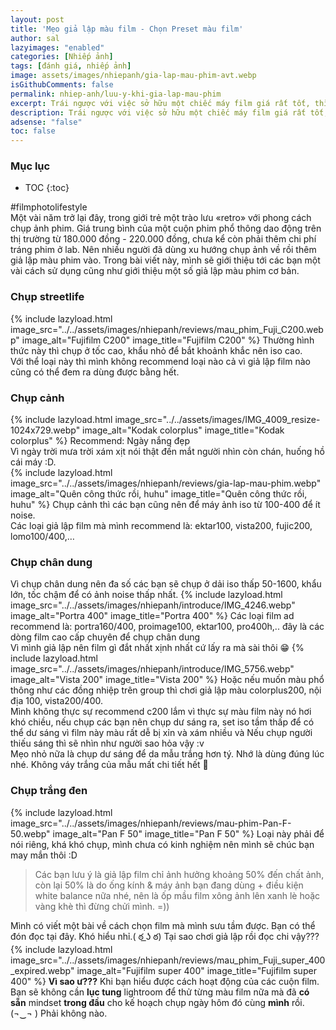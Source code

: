 ```yaml
---
layout: post
title: 'Mẹo giả lập màu film - Chọn Preset màu film'
author: sal
lazyimages: "enabled"
categories: [Nhiếp ảnh]
tags: [đánh giá, nhiếp ảnh]
image: assets/images/nhiepanh/gia-lap-mau-phim-avt.webp
isGithubComments: false
permalink: nhiep-anh/luu-y-khi-gia-lap-mau-phim
excerpt: Trái ngược với việc sở hữu một chiếc máy film giá rất tốt, thì quá trình tạo chụp hình, tráng rửa lại là một rào cản lớn về tính bất tiện của nó so với xã hội ngày nay. Trong bài viết này, mình sẽ giới thiệu tới các bạn một vài sử dụng cũng như giới thiệu một số giả lập màu phim cơ bản bằng chính cách cách phân loại film thực dựa theo kích cỡ, chủng loại, và mục đích sử dụng cơ bản.
description: Trái ngược với việc sở hữu một chiếc máy film giá rất tốt, thì quá trình tạo chụp hình, tráng rửa lại là một rào cản lớn về tính bất tiện của nó so với xã hội ngày nay. Trong bài viết này, mình sẽ giới thiệu tới các bạn một vài sử dụng cũng như giới thiệu một số giả lập màu phim cơ bản bằng chính cách cách phân loại film thực dựa theo kích cỡ, chủng loại, và mục đích sử dụng cơ bản.
adsense: "false"
toc: false
---
```


### Mục lục
* TOC
{:toc}

#filmphotolifestyle <br>
Một vài năm trở lại đây, trong giới trẻ một trào lưu «retro» với phong cách chụp ảnh phim. Giá trung bình của một cuộn phim phổ thông dao động trên thị trường từ 180.000 đồng - 220.000 đồng, chưa kể còn phải thêm chi phí tráng phim ở lab. Nên nhiều người đã dùng xu hướng chụp ảnh về rồi thêm giả lập màu phim vào. Trong bài viết này, mình sẽ giới thiệu tới các bạn một vài cách sử dụng cũng như giới thiệu một số giả lập màu phim cơ bản.



### Chụp streetlife
{% include lazyload.html image_src="../../assets/images/nhiepanh/reviews/mau_phim_Fuji_C200.webp" image_alt="Fujifilm C200" image_title="Fujifilm C200" %}
Thường hình thức này thì chụp ở tốc cao, khẩu nhỏ để bắt khoảnh khắc nên iso cao.<br>
Với thể loại này thì mình không recommend loại nào cả vì giả lập film nào cũng có thể đem ra dùng được bằng hết.

### Chụp cảnh
{% include lazyload.html image_src="../../assets/images/IMG_4009_resize-1024x729.webp" image_alt="Kodak colorplus" image_title="Kodak colorplus" %}
Recommend: Ngày nắng đẹp<br>
Vì ngày trời mưa trời xám xịt nói thật đến mắt người nhìn còn chán, huống hồ cái máy :D.<br>
{% include lazyload.html image_src="../../assets/images/nhiepanh/reviews/gia-lap-mau-phim.webp" image_alt="Quên công thức rồi, huhu" image_title="Quên công thức rồi, huhu" %}
Chụp cảnh thì các bạn cũng nên để máy ảnh iso từ 100-400 để ít noise.<br>
Các loại giả lập film mà mình recommend là: ektar100, vista200, fujic200, lomo100/400,…
### Chụp chân dung

Vì chụp chân dung nên đa số các bạn sẽ chụp ở dải iso thấp 50-1600, khẩu lớn, tốc chậm để có ảnh noise thấp nhất.
{% include lazyload.html image_src="../../assets/images/nhiepanh/introduce/IMG_4246.webp" image_alt="Portra 400" image_title="Portra 400" %}
Các loại film ad recommend là: portra160/400, proimage100, ektar100, pro400h,.. đây là các dòng film cao cấp chuyên để chụp chân dung <br>
Vì mình giả lập nên film gì đắt nhất xịnh nhất cứ lấy ra mà sài thôi 😁
{% include lazyload.html image_src="../../assets/images/nhiepanh/introduce/IMG_5756.webp" image_alt="Vista 200" image_title="Vista 200" %}
Hoặc nếu muốn màu phổ thông như các đồng nhiệp trên group thì chơi giả lập màu colorplus200, nội địa 100, vista200/400.<br>
Mình không thực sự recommend c200 lắm vì thực sự màu film này nó hơi khó chiều, nếu chụp các bạn nên chụp dư sáng ra, set iso tầm thấp để có thể dư sáng vì film này màu rất dễ bị  xỉn và xám nhiều và Nếu chụp người thiếu sáng thì sẽ  nhìn như người sao hỏa vậy :v<br>
Mẹo nhỏ nữa là chụp dư sáng để da mẫu trắng hơn tý. Nhớ là dùng đúng lúc nhé. Không váy trắng của mẫu mất chi tiết hết 🤣

### Chụp trắng đen
{% include lazyload.html image_src="../../assets/images/nhiepanh/reviews/mau-phim-Pan-F-50.webp" image_alt="Pan F 50" image_title="Pan F 50" %}
Loại này phải để nói riêng, khá khó chụp, mình chưa có kinh nghiệm nên mình sẽ chúc bạn may mắn thôi :D <br>

> Các bạn lưu ý là giả lập film chỉ ảnh hưởng khoảng 50% đến chất ảnh, còn lại 50% là do ống kính & máy ảnh bạn đang dùng + điều kiện white balance nữa nhé, nên là ốp mầu film xông ảnh lên xanh lè hoặc vàng khè thì đừng chửi mình. =))

Mình có viết một bài về cách chọn film mà mình sưu tầm được. Bạn có thể đón đọc tại đây. Khó hiểu nhỉ.( ఠ ͟ʖ ఠ) Tại sao chơi giả lập rồi đọc chi vậy???
{% include lazyload.html image_src="../../assets/images/nhiepanh/reviews/mau_phim_Fuji_super_400_expired.webp" image_alt="Fujifilm super 400" image_title="Fujifilm super 400" %}
**Vì sao ư???** Khi bạn hiểu được cách hoạt động của các cuộn film. Bạn sẽ không cần **lục tung** lightroom để thử từng màu film nữa mà đã **có sẵn** mindset **trong đầu** cho kế hoạch chụp ngày hôm đó cùng **mình** rồi.
(¬‿¬ ) Phải không nào.
